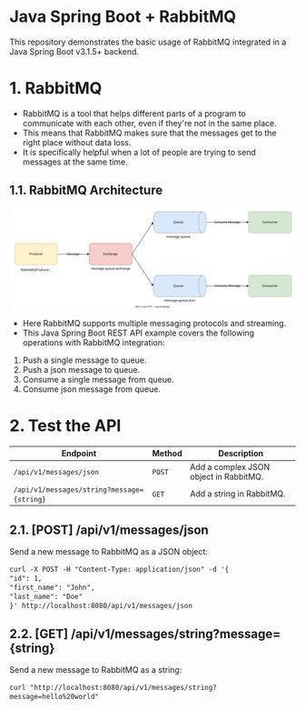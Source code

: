 # Java Spring Boot + RabbitMQ

This repository demonstrates the basic usage of RabbitMQ integrated in a Java Spring Boot v3.1.5+ backend.

# 1. RabbitMQ

- RabbitMQ is a tool that helps different parts of a program to communicate with each other, even if they're not in the
	same place.
- This means that RabbitMQ makes sure that the messages get to the right place without data loss.
- It is specifically helpful when a lot of people are trying to send messages at the same time.

## 1.1. RabbitMQ Architecture

![spring-boot-rabbitmq-flow-diagram.svg](misc/spring-boot-rabbitmq-flow-diagram.svg)

- Here RabbitMQ supports multiple messaging protocols and streaming.
- This Java Spring Boot REST API example covers the following operations with RabbitMQ integration:

1. Push a single message to queue.
2. Push a json message to queue.
3. Consume a single message from queue.
4. Consume json message from queue.

# 2. Test the API

| Endpoint                                   | Method | Description                            |
|--------------------------------------------|--------|----------------------------------------|
| `/api/v1/messages/json`                    | `POST` | Add a complex JSON object in RabbitMQ. |
| `/api/v1/messages/string?message={string}` | `GET`  | Add a string in RabbitMQ.              |

## 2.1. [POST] /api/v1/messages/json

Send a new message to RabbitMQ as a JSON object:

```shell
curl -X POST -H "Content-Type: application/json" -d '{
"id": 1,
"first_name": "John",
"last_name": "Doe"
}' http://localhost:8080/api/v1/messages/json
```

## 2.2. [GET] /api/v1/messages/string?message={string}

Send a new message to RabbitMQ as a string:

```shell
curl "http://localhost:8080/api/v1/messages/string?message=hello%20world" 
```
